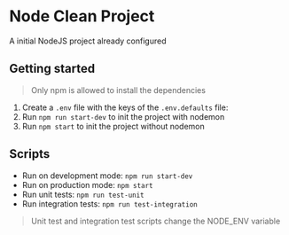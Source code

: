 # Node Clean Project

A initial NodeJS project already configured

## Getting started

> Only npm is allowed to install the dependencies

1. Create a `.env` file with the keys of the `.env.defaults` file:
2. Run `npm run start-dev` to init the project with nodemon
3. Run `npm start` to init the project without nodemon

## Scripts

- Run on development mode: `npm run start-dev`
- Run on production mode: `npm start`
- Run unit tests: `npm run test-unit`
- Run integration tests: `npm run test-integration`

> Unit test and integration test scripts change the NODE_ENV variable
